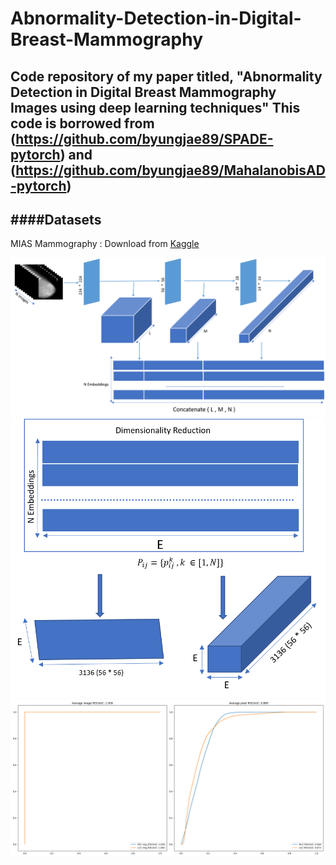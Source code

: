 # Abnormality-Detection-in-Digital-Breast-Mammography

Code repository of my paper titled, "Abnormality Detection in Digital Breast Mammography Images using deep learning techniques"
This code is borrowed from (https://github.com/byungjae89/SPADE-pytorch) and (https://github.com/byungjae89/MahalanobisAD-pytorch)
---
####Datasets 
---
MIAS Mammography : Download from [Kaggle](https://www.kaggle.com/kmader/mias-mammography)

![Architechture_1](./assets/Figure3.png "Architechture 1st Part")
![Architechture_2](./assets/Figure4.png "Architechture 2nd Part")
![ROC score](./mias_results/roc_curve.png "ROC curve")
 
